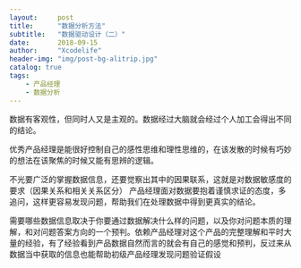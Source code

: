 ```yaml
---
layout:     post
title:      "数据分析方法"
subtitle:   "数据驱动设计（二）"
date:       2018-09-15
author:     "Xcodelife"
header-img: "img/post-bg-alitrip.jpg"
catalog: true
tags:
    - 产品经理
    - 数据分析
---
```

数据有客观性，但同时人又是主观的。数据经过大脑就会经过个人加工会得出不同的结论。

优秀产品经理是能很好控制自己的感性思维和理性思维的，在该发散的时候有巧妙的想法在该聚焦的时候又能有思辨的逻辑。

不光要广泛的掌握数据信息，还要觉察出其中的因果联系，这就是对数据敏感度的要求（因果关系和相关关系区分）
产品经理面对数据要抱着谨慎求证的态度，多追问，这样更容易发现问题，帮助我们在处理数据中得到更真实的结论。

需要哪些数据信息取决于你要通过数据解决什么样的问题，以及你对问题本质的理解，和对问题答案方向的一个预判。依赖产品经理对这个产品的完整理解和平时大量的经验，有了经验看到产品数据自然而言的就会有自己的感觉和预判，反过来从数据当中获取的信息也能帮助初级产品经理发现问题验证假设


